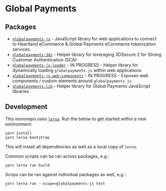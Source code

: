 # Global Payments

## Packages

- [`globalpayments-js`](packages/globalpayments-js) - JavaScript library for web applications to connect to Heartland eCommerce & Global Payments eCommerce tokenization services
- [`globalpayments-3ds`](packages/globalpayments-3ds) - Helper library for leveraging 3DSecure 2 for Strong Customer Authentication (SCA)
- [`globalpayments-js-loader`](packages/globalpayments-js-loader) - IN PROGRESS - Helper library for dynamically loading `globalpayments-js` within web applications
- [`globalpayments-js-web-components`](packages/globalpayments-js-web-components) - IN PROGRESS - Exposes web components / custom elements around `globalpayments-js`
- [`globalpayments-lib`](packages/globalpayments-lib) - Helper library for Global Payments JavaScript libraries

##

## Development

This monorepo uses [`lerna`](https://github.com/lerna/lerna). Run the below to get started within a new environment:

```
yarn install
yarn lerna bootstrap
```

This will install all dependencies as well as a local copy of `lerna`.

Common scripts can be ran across packages, e.g.:

```
yarn lerna run build
```

Scrips can be ran against individual packages as well, e.g.:

```
yarn lerna run --scope=globalpayments-js test
```
